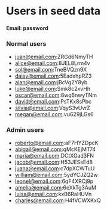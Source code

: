 # Users in seed data

#### Email: password

### Normal users

- juan@email.com:ZRGd6NmyTH
- alice@email.com:8JEL8Lrm4v  
- sol@email.com:TneBVQzn9X 
- daisy@email.com:5EadxhpRZ3  
- alan@email.com:jBcVg2Y8yb  
- luke@email.com:Smk8c2xvHh  
- oscar@email.com:8wq6nwyTNm  
- david@email.com:PsTKx8sPbc  
- silvia@email.com:VqyS3vUvrZ  
- megan@email.com:vu629jLGs6  

### Admin users

-   roberto@email.com:aF7HYZDpcK  
-   abigail@email.com:qMcKEjMT74  
-   maria@email.com:DCtXGad3FN  
-   jacob@email.com:H53JESsEd8  
-   juana@email.com:c7dpXCWTuU  
-   william@email.com:5ydYCJZQ2w  
-   leonel@email.com:6qF4XRCj9p  
-   amelia@email.com:6eXkTg3AuM  
-   luisa@email.com:kxB6RaHUVn  
-   charles@email.com:H4fVCWXKxQ  
